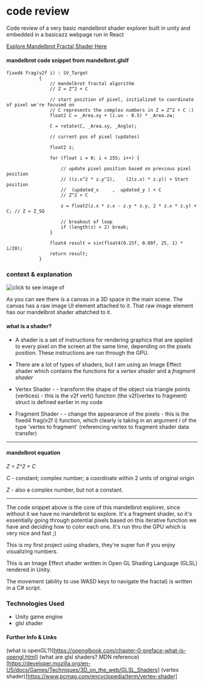# code review
Code review of a very basic mandelbrot shader explorer built in unity and embedded in a basicazz webpage run in React 

[Explore Mandelbrot Fractal Shader Here](https://f05unt.csb.app/)

#### mandelbrot code snippet from mandelbrot.glslf ####
```
fixed4 frag(v2f i) : SV_Target
            {
                // mandelbrot fractal algorithm  
                // Z = Z^2 + C
                
                // start position of pixel, initialized to coordinate of pixel we're focused on 
                // C represents the complex numbers in Z = Z^2 + C :) 
                float2 C = _Area.xy + (i.uv - 0.5) * _Area.zw; 
                
                C = rotate(C, _Area.xy, _Angle);
                
                // current pos of pixel (updates)
               
                float2 z;

                for (float i = 0; i < 255; i++) {

                    // update pixel position based on previous pixel position 
                    // ((z.x^2 * z.y^2),    (2(z.x) * z.y)) + Start position
                    //  (updated_x     ,  updated_y ) + C
                    // Z^2 + C 
                    
                    z = float2(z.x * z.x - z.y * z.y, 2 * z.x * z.y) + C; // Z = Z_SQ

                    // breakout of loop
                    if (length(z) > 2) break;
                }

                float4 result = sin(float4(0.15f, 0.08f, 25, 1) * i/20);
                return result;
            }
 ```
 ### context & explanation ### 
 
 ![click to see image of ](https://i.imgur.com/aG6VW5t.png)
 
 As you can see there is a canvas in a 3D space in the main scene. The canvas has a raw image UI element attached to it. That raw image element has our mandelbrot shader attatched to it. 
 
 
 #### what is a shader? #### 
 
 - A shader is a set of instructions for rendering graphics that are applied to every pixel on the screen at the same time, depending on the pixels position. These instructions are run through the GPU. 

- There are a lot of types of shaders, but I am using an Image Effect shader which contains the functions for a *vertex shader* and a *fragment shader*
 
* Vertex Shader - 
        - transform the shape of the object via triangle points (vertices) 
        - this is the v2f vert() function (the v2f(vertex to fragment) struct           is defined earlier in my code


* Fragment Shader - 
         - change the appearance of the pixels
         - this is the fixed4 frag(v2f i) function, which clearly is taking              in an argument *i* of the type 'vertex to fragment' (referencing              vertex to fragment shader data transfer) 



 ************ ************ ************
 
#### mandelbrot equation ####
 
 *Z = Z^2 + C*
 
 *C* - constant; complex number; a coordinate within 2 units of original origin 
 
 *Z* - also a complex number, but not a constant. 
 
 ************ ************ ************
 
 The code snippet above is the core of this mandelbrot explorer, since without it we have no mandelbrot to explore. 
 It's a fragment shader, so it's essentially going through potential pixels based on this iterative function we have and deciding how to color each one. It's run thru the GPU which is very nice and fast ;)
 
 This is my first project using shaders, they're super fun if you enjoy visualizing numbers.
 
 This is an Image Effect shader written in Open GL Shading Language (GLSL) rendered in Unity. 
 
 The movement (ability to use WASD keys to navigate the fractal) is written in a C# script. 
 
 
 ### Technologies Used ### 
 
 - Unity game engine
 - glsl shader 

#### Further Info & Links ####

(what is openGL?)[https://openglbook.com/chapter-0-preface-what-is-opengl.html]
(what are glsl shaders? MDN reference)[https://developer.mozilla.org/en-US/docs/Games/Techniques/3D_on_the_web/GLSL_Shaders]
(vertex shader)[https://www.pcmag.com/encyclopedia/term/vertex-shader]


 
